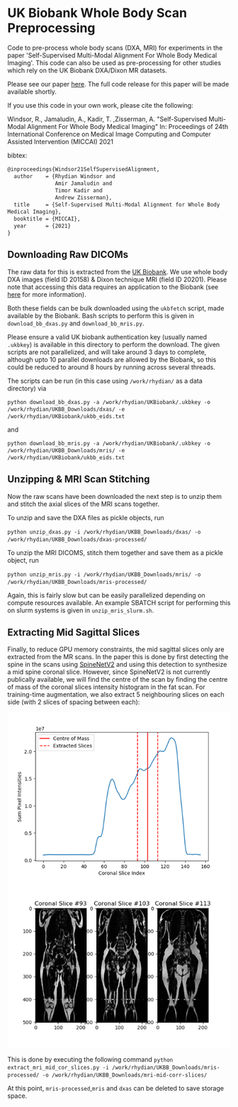 # UK Biobank Whole Body Scan Preprocessing

Code to pre-process whole body scans (DXA, MRI) for experiments in the paper 'Self-Supervised Multi-Modal Alignment For Whole Body Medical Imaging'. This code can also be used as pre-processing for other studies which rely on the UK Biobank DXA/Dixon MR datasets. 

Please see our paper [here](https://arxiv.org/abs/2107.06652). The full code release for this paper will be made available shortly.

If you use this code in your own work, please cite the following:

Windsor, R., Jamaludin, A., Kadir, T. ,Zisserman, A. "Self-Supervised Multi-Modal Alignment For Whole Body Medical Imaging" 
In: Proceedings of 24th International Conference on Medical Image Computing and Computer Assisted Intervention (MICCAI) 2021

bibtex:
```
@inproceedings{Windsor21SelfSupervisedAlignment,
  author    = {Rhydian Windsor and
               Amir Jamaludin and
               Timor Kadir and
               Andrew Zisserman},
  title     = {Self-Supervised Multi-Modal Alignment for Whole Body Medical Imaging},
  booktitle = {MICCAI},
  year      = {2021}
}
```


## Downloading Raw DICOMs
The raw data for this is extracted from the [UK Biobank](https://www.ukbiobank.ac.uk/). We use whole body DXA images (field ID 20158) & Dixon technique MRI (field ID 20201). Please note that accessing this data requires an application to the Biobank (see [here](https://www.ukbiobank.ac.uk/enable-your-research/register) for more information).

Both these fields can be bulk downloaded using the `ukbfetch` script, made available by the Biobank.
Bash scripts to perform this is given in `download_bb_dxas.py` and `download_bb_mris.py`. 

Please ensure a valid UK biobank authentication key (usually named `.ukbkey`) is available in this directory to perform the download. The given scripts are not parallelized, and will take around 3 days to complete, although upto 10 parallel downloads are allowed by the Biobank, so this could be reduced to around 8 hours by running across several threads.

The scripts can be run (in this case using `/work/rhydian/` as a data directory) via 

```
python download_bb_dxas.py -a /work/rhydian/UKBiobank/.ukbkey -o /work/rhydian/UKBB_Downloads/dxas/ -e /work/rhydian/UKBiobank/ukbb_eids.txt
```

and 

```
python download_bb_mris.py -a /work/rhydian/UKBiobank/.ukbkey -o /work/rhydian/UKBB_Downloads/mris/ -e /work/rhydian/UKBiobank/ukbb_eids.txt
```



## Unzipping & MRI Scan Stitching

Now the raw scans have been downloaded the next step is to unzip them and stitch the axial slices of the MRI scans together.

To unzip and save the DXA files as pickle objects, run

`python unzip_dxas.py -i /work/rhydian/UKBB_Downloads/dxas/ -o /work/rhydian/UKBB_Downloads/dxas-processed/`

To unzip the MRI DICOMS, stitch them together and save them as a pickle object, run

`python unzip_mris.py -i /work/rhydian/UKBB_Downloads/mris/ -o /work/rhydian/UKBB_Downloads/mris-processed/`

Again, this is fairly slow but can be easily parallelized depending on compute resources available. An 
example SBATCH script for performing this on slurm systems is given in `unzip_mris_slurm.sh`.

## Extracting Mid Sagittal Slices

Finally, to reduce GPU memory constraints, the mid sagittal slices only are extracted from the MR scans.
In the paper this is done by first detecting the spine in the scans using 
[SpineNetV2](http://zeus.robots.ox.ac.uk/spinenet2/) and using this detection to synthesize 
a mid spine coronal slice.
However, since SpineNetV2 is not currently publically available, we will find the centre of
the scan by finding the centre of mass of the coronal slices intensity histogram in the fat 
scan. For training-time augmentation, we also extract 5 neighbouring slices on each side (with 2 slices of spacing between each):

![The coronal slice intensity histogram](images/coronal_intensity_hist.png)
![The extracted slices](images/slices.png)

This is done by executing the following command
`python extract_mri_mid_cor_slices.py -i /work/rhydian/UKBB_Downloads/mris-processed/ -o /work/rhydian/UKBB_Downloads/mri-mid-corr-slices/`

At this point, `mris-processed`,`mris` and `dxas` can be deleted to save storage space.
